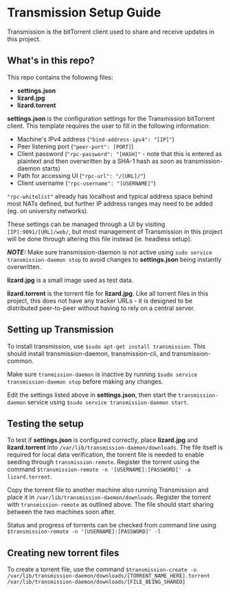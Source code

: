 # Transmission Setup Guide

Transmission is the bitTorrent client used to share and receive updates in this project.

## What's in this repo?

This repo contains the following files:
* **settings.json**
* **lizard.jpg**
* **lizard.torrent**

**settings.json** is the configuration settings for the Transmission bitTorrent client. This template requires the user to fill in the following information:
   * Machine's IPv4 address (`"bind-address-ipv4": "[IP]"`)
   * Peer listening port (`"peer-port": [PORT]`)
   * Client password (`"rpc-password": "[HASH]"` - note that this is entered as plaintext and then overwritten by a SHA-1 hash as soon as transmission-daemon starts)
   * Path for accessing UI (`"rpc-url": "/[URL]/"`)
   * Client username (`"rpc-username": "[USERNAME]"`)
   
`"rpc-whitelist"` already has localhost and typical address space behind most NATs defined, but further IP address ranges may need to be added (eg. on university networks).

These settings can be managed through a UI by visiting `[IP]:9091/[URL]/web/`, but most management of Transmission in this project will be done through altering this file instead (ie. headless setup).

**_NOTE:_** Make sure transmission-daemon is not active using `sudo service transmission-daemon stop` to avoid changes to **settings.json** being instantly overwritten.

**lizard.jpg** is a small image used as test data.

**lizard.torrent** is the torrent file for **lizard.jpg**. Like all torrent files in this project, this does not have any tracker URLs - it is designed to be distributed peer-to-peer without having to rely on a central server.

## Setting up Transmission
To install transmission, use `$sudo apt-get install transmission`. This should install transmission-daemon, transmission-cli, and transmission-common.

Make sure `tranmission-daemon` is inactive by running `$sudo service transmission-daemon stop` before making any changes.

Edit the settings listed above in **settings.json**, then start the `transmission-daemon` service using `$sudo service transmission-daemon start`. 



## Testing the setup
To test if **settings.json** is configured correctly, place **lizard.jpg** and **lizard.torrent** into `/var/lib/transmission-daemon/downloads`. The file itself is required for local data verification, the torrent file is needed to enable seeding through `transmission-remote`. Register the torrent using the command `$transmission-remote -n '[USERNAME]:[PASSWORD]' -a lizard.torrent`. 

Copy the torrent file to another machine also running Transmission and place it in `/var/lib/transmission-daemon/downloads`. Register the torrent with `transmission-remote` as outlined above. The file should start sharing between the two machines soon after.

Status and progress of torrents can be checked from command line using `$transmission-remote -n '[USERNAME]:[PASSWORD]' -l`


## Creating new torrent files
To create a torrent file, use the command `$transmission-create -o /var/lib/transmission-daemon/downloads/[TORRENT_NAME_HERE].torrent /var/lib/transmission-daemon/downloads/[FILE_BEING_SHARED]`
